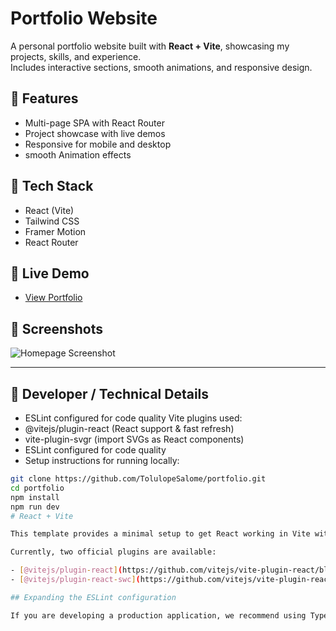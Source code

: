 
# Portfolio Website

A personal portfolio website built with **React + Vite**, showcasing my projects, skills, and experience.  
Includes interactive sections, smooth animations, and responsive design.

## 🔹 Features
- Multi-page SPA with React Router
- Project showcase with live demos
- Responsive for mobile and desktop
- smooth Animation effects

## 🔹 Tech Stack
- React (Vite)
- Tailwind CSS
- Framer Motion
- React Router

## 🔹 Live Demo
- [View Portfolio](https://portfolio-nj5r.vercel.app/)

## 🔹 Screenshots
![Homepage Screenshot](screenshot.png)

---

## 🔹 Developer / Technical Details
- ESLint configured for code quality
  Vite plugins used:
- @vitejs/plugin-react (React support & fast refresh)
- vite-plugin-svgr (import SVGs as React components)
- ESLint configured for code quality
- Setup instructions for running locally:
```bash
git clone https://github.com/TolulopeSalome/portfolio.git
cd portfolio
npm install
npm run dev
# React + Vite

This template provides a minimal setup to get React working in Vite with HMR and some ESLint rules.

Currently, two official plugins are available:

- [@vitejs/plugin-react](https://github.com/vitejs/vite-plugin-react/blob/main/packages/plugin-react) uses [Babel](https://babeljs.io/) for Fast Refresh
- [@vitejs/plugin-react-swc](https://github.com/vitejs/vite-plugin-react/blob/main/packages/plugin-react-swc) uses [SWC](https://swc.rs/) for Fast Refresh

## Expanding the ESLint configuration

If you are developing a production application, we recommend using TypeScript with type-aware lint rules enabled. Check out the [TS template](https://github.com/vitejs/vite/tree/main/packages/create-vite/template-react-ts) for information on how to integrate TypeScript and [`typescript-eslint`](https://typescript-eslint.io) in your project.
